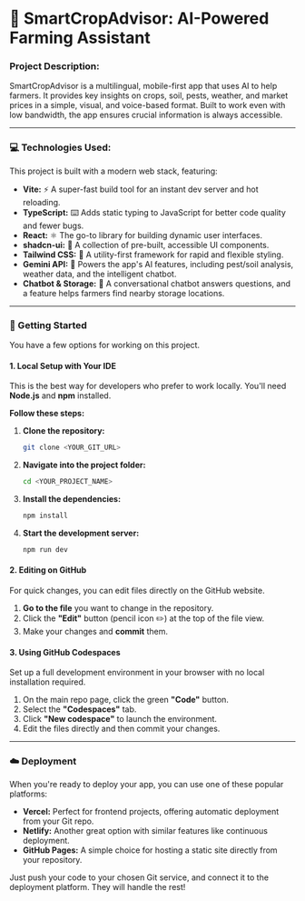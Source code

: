 # 📱 SmartCropAdvisor: AI-Powered Farming Assistant

### **Project Description:**
SmartCropAdvisor is a multilingual, mobile-first app that uses AI to help farmers. It provides key insights on crops, soil, pests, weather, and market prices in a simple, visual, and voice-based format. Built to work even with low bandwidth, the app ensures crucial information is always accessible.

---

### **💻 Technologies Used:**
This project is built with a modern web stack, featuring:

* **Vite:** ⚡️ A super-fast build tool for an instant dev server and hot reloading.
* **TypeScript:** ⌨️ Adds static typing to JavaScript for better code quality and fewer bugs.
* **React:** ⚛️ The go-to library for building dynamic user interfaces.
* **shadcn-ui:** 🎨 A collection of pre-built, accessible UI components.
* **Tailwind CSS:** 💨 A utility-first framework for rapid and flexible styling.
* **Gemini API:** 🤖 Powers the app's AI features, including pest/soil analysis, weather data, and the intelligent chatbot.
* **Chatbot & Storage:** 💬 A conversational chatbot answers questions, and a feature helps farmers find nearby storage locations.

---

### **🚀 Getting Started**

You have a few options for working on this project.

#### **1. Local Setup with Your IDE**

This is the best way for developers who prefer to work locally. You'll need **Node.js** and **npm** installed.

**Follow these steps:**

1.  **Clone the repository:**
    ```bash
    git clone <YOUR_GIT_URL>
    ```

2.  **Navigate into the project folder:**
    ```bash
    cd <YOUR_PROJECT_NAME>
    ```

3.  **Install the dependencies:**
    ```bash
    npm install
    ```

4.  **Start the development server:**
    ```bash
    npm run dev
    ```

#### **2. Editing on GitHub**

For quick changes, you can edit files directly on the GitHub website.

1.  **Go to the file** you want to change in the repository.
2.  Click the **"Edit"** button (pencil icon ✏️) at the top of the file view.
3.  Make your changes and **commit** them.

#### **3. Using GitHub Codespaces**

Set up a full development environment in your browser with no local installation required.

1.  On the main repo page, click the green **"Code"** button.
2.  Select the **"Codespaces"** tab.
3.  Click **"New codespace"** to launch the environment.
4.  Edit the files directly and then commit your changes.

---

### **☁️ Deployment**

When you're ready to deploy your app, you can use one of these popular platforms:

* **Vercel:** Perfect for frontend projects, offering automatic deployment from your Git repo.
* **Netlify:** Another great option with similar features like continuous deployment.
* **GitHub Pages:** A simple choice for hosting a static site directly from your repository.

Just push your code to your chosen Git service, and connect it to the deployment platform. They will handle the rest!

